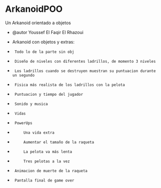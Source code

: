 # ArkanoidPOO
Un Arkanoid orientado a objetos

 * @autor Youssef El Faqir El Rhazoui
 
 * Arkanoid con objetos y extras:
 *		Todo lo de la parte sin obj
 *		Diseño de niveles con diferentes ladrillos, de momento 3 niveles
 *		Los ladrillos cuando se destruyen muestran su puntuacion durante un segundo
 *		Fisica más realista de los ladrillos con la pelota
 *		Puntuacion y tiempo del jugador
 *		Sonido y musica
 *		Vidas
 *		PowerUps
 *			Una vida extra
 *			Aumentar el tamaño de la raqueta
 *			La pelota va más lenta
 *			Tres pelotas a la vez
 *		Animacion de muerte de la raqueta
 *		Pantalla final de game over
